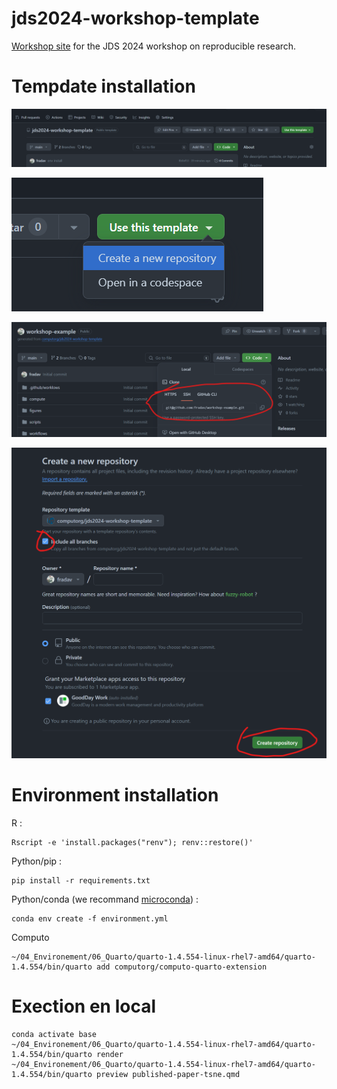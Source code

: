 # jds2024-workshop-template

[Workshop site](https://computo.sfds.asso.fr/jds2024-workshop/) for the JDS 2024 workshop on reproducible research.

# Tempdate installation

![](img/use-this-template.png)

![](img/create-new-repo.png)

![](img/select-all-branches.png)

![](img/clone-repo.png)

# Environment installation

R
: 
```shell
Rscript -e 'install.packages("renv"); renv::restore()'
```

Python/pip
: 
```shell
pip install -r requirements.txt
```

Python/conda (we recommand [microconda](https://mamba.readthedocs.io/en/latest/installation/micromamba-installation.html))
: 
```shell
conda env create -f environment.yml
```

Computo
```{bash}
~/04_Environement/06_Quarto/quarto-1.4.554-linux-rhel7-amd64/quarto-1.4.554/bin/quarto add computorg/computo-quarto-extension
```

# Exection en local

```{bash}
conda activate base
~/04_Environement/06_Quarto/quarto-1.4.554-linux-rhel7-amd64/quarto-1.4.554/bin/quarto render
~/04_Environement/06_Quarto/quarto-1.4.554-linux-rhel7-amd64/quarto-1.4.554/bin/quarto preview published-paper-tsne.qmd
```